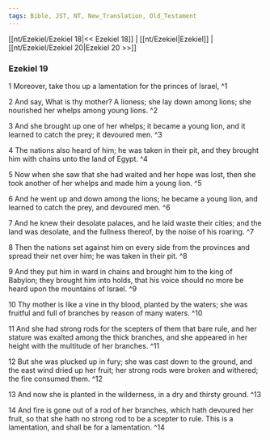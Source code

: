 ```yaml
---
tags: Bible, JST, NT, New_Translation, Old_Testament
---
```


[[nt/Ezekiel/Ezekiel 18|<< Ezekiel 18]] | [[nt/Ezekiel|Ezekiel]] | [[nt/Ezekiel/Ezekiel 20|Ezekiel 20 >>]]

### Ezekiel 19

1 Moreover, take thou up a lamentation for the princes of Israel,  ^1

2 And say, What is thy mother? A lioness; she lay down among lions; she nourished her whelps among young lions.  ^2

3 And she brought up one of her whelps; it became a young lion, and it learned to catch the prey; it devoured men.  ^3

4 The nations also heard of him; he was taken in their pit, and they brought him with chains unto the land of Egypt.  ^4

5 Now when she saw that she had waited and her hope was lost, then she took another of her whelps and made him a young lion.  ^5

6 And he went up and down among the lions; he became a young lion, and learned to catch the prey, and devoured men.  ^6

7 And he knew their desolate palaces, and he laid waste their cities; and the land was desolate, and the fullness thereof, by the noise of his roaring.  ^7

8 Then the nations set against him on every side from the provinces and spread their net over him; he was taken in their pit.  ^8

9 And they put him in ward in chains and brought him to the king of Babylon; they brought him into holds, that his voice should no more be heard upon the mountains of Israel.  ^9

10 Thy mother is like a vine in thy blood, planted by the waters; she was fruitful and full of branches by reason of many waters.  ^10

11 And she had strong rods for the scepters of them that bare rule, and her stature was exalted among the thick branches, and she appeared in her height with the multitude of her branches.  ^11

12 But she was plucked up in fury; she was cast down to the ground, and the east wind dried up her fruit; her strong rods were broken and withered; the fire consumed them.  ^12

13 And now she is planted in the wilderness, in a dry and thirsty ground.  ^13

14 And fire is gone out of a rod of her branches, which hath devoured her fruit, so that she hath no strong rod to be a scepter to rule. This is a lamentation, and shall be for a lamentation.  ^14

 
